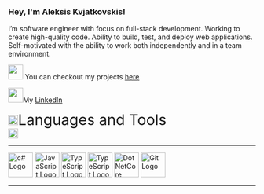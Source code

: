 ### Hey, I'm Aleksis Kvjatkovskis!

I’m software engineer with focus on full-stack development. Working to create high-quality code. Ability to build, test, and deploy web applications. Self-motivated with the ability to work both independently and in a team environment.


<img src="https://media.tenor.com/DloYoakaD_UAAAAi/backhand-index-pointing-right-joypixels.gif" width="30px"> You can checkout my projects <a href="https://github.com/AlexisKv?tab=repositories" target="_blank">here</a></div>

<img src="https://thumbs.gfycat.com/GiganticDazzlingAxolotl-max-1mb.gif" width="30px">My <a href="https://www.linkedin.com/in/aleksis-kvjatkovskis/" target="_blank">LinkedIn</a></div>

<div style="font-size:30px"><img src="https://media1.giphy.com/media/QmGShkWAWid2hzCqHE/giphy.gif" width="20px">Languages and Tools</div><img src="https://media1.giphy.com/media/QmGShkWAWid2hzCqHE/giphy.gif" width="20px">

---

<img src="https://cdn.worldvectorlogo.com/logos/c--4.svg" alt="c# Logo" width="50" height="50"/> <img src="https://cdn.worldvectorlogo.com/logos/logo-javascript.svg" alt="JavaScript Logo" width="50" height="50"/> <img src="https://cdn.worldvectorlogo.com/logos/typescript.svg" alt="TypeScript Logo" width="50" height="50"/> <img src="https://cdn.worldvectorlogo.com/logos/mysql-3.svg" alt="TypeScript Logo" width="50" height="50"/>  <img src="https://cdn.worldvectorlogo.com/logos/dot-net-core-7.svg" alt="DotNetCore Logo" width="50" height="50"/> <img src="https://cdn.worldvectorlogo.com/logos/git.svg" alt="Git Logo" width="50" height="50"/>

---
